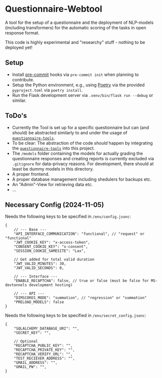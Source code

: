 # Questionnaire-Webtool

A tool for the setup of a questionnaire and the deployment of NLP-models (including transformers) for the automatic scoring of the tasks in open response format.

This code is highly experimental and "researchy" stuff - nothing to be deployed yet!

## Setup
- Install [pre-commit](https://pre-commit.com/) hooks via `pre-commit init` when planning to contribute.
- Setup the Python environment, e.g., using [Poetry](https://python-poetry.org/) via the provided `pyproject.toml` via `poetry install`.
- Run the Flask development server via `.venv/bin/flask run --debug` or similar.

## ToDo's

- Currently the Tool is set up for a specific questionnaire but can (and should) be abstracted similarly to and under the usage of [`questionnaire-tools`](https://github.com/JannisZeller/questionnaire-tools).
- To be clear: The abstraction of the code *should* happen by integrating the [`questionnaire-tools`](https://github.com/JannisZeller/questionnaire-tools) into this project.
- The `/models` folder containing the models for actually grading the questionnaire responses and creating reports is currently excluded via `.gitignore` for data-privacy reasons. For development, there should at least be dummy models in this directory.
- A proper frontend.
- A proper database management including shedulers for backups etc.
- An "Admin"-View for retrieving data etc.
- ...

## Necessary Config (2024-11-05)

Needs the following keys to be specified in `/env/config.jsonc`:
```jsonc
{
    // --- Base ---
    "API_INTERFACE_COMMUNICATION": "functional", // "request" or "functional"
    "JWT_COOKIE_KEY": "x-access-token",
    "CONSENT_COOKIE_KEY": "x-consent",
    "SESSION_COOKIE_SAMESITE": "Lax",

    // Get added for total valid duration
    "JWT_VALID_MINUTES": 30,
    "JWT_VALID_SECONDS": 0,

    // --- Interface ---
    "ENABLE_RECAPTCHA": false, // true or false (must be false for MS-devtonnels development hosting)

    // --- API ---
    "DIMSCORES_MODE": "summation", // "regression" or "summation"
    "PRELOAD_MODELS": false
}
```

Needs the following keys to be specified in `/env/secret_config.jsonc`:
```jsonc
{
    "SQLALCHEMY_DATABASE_URI": "",
    "SECRET_KEY": "",

    // Optional
    "RECAPTCHA_PUBLIC_KEY": "",
    "RECAPTCHA_PRIVATE_KEY": "",
    "RECAPTCHA_VERIFY_URL": "",
    "TEST_RECIEVER_ADDRESS": "",
    "GMAIL_ADDRESS": "",
    "GMAIL_PW": "",
}
```
